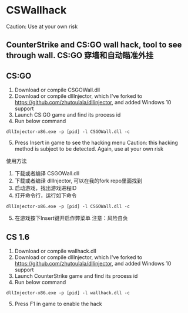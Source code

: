 # CSWallhack
Caution: Use at your own risk

CounterStrike and CS:GO wall hack, tool to see through wall.
CS:GO 穿墙和自动瞄准外挂
------------------------------------------------
CS:GO
------------------------------------------------
1. Download or compile CSGOWall.dll
2. Download or compile dllInjector, which I've forked to https://github.com/zhutoulala/dllinjector, and added Windows 10 support
3. Launch CS:GO game and find its process id
4. Run below command
```
dllInjector-x86.exe -p [pid] -l CSGOWall.dll -c
```
5. Press Insert in game to see the hacking menu
Caution: this hacking method is subject to be detected. Again, use at your own risk

使用方法
1. 下载或者编译 CSGOWall.dll
2. 下载或者编译 dllInjector, 可以在我的fork repo里面找到
3. 启动游戏，找出游戏进程ID
4. 打开命令行，运行如下命令
```
dllInjector-x86.exe -p [pid] -l CSGOWall.dll -c
```
5. 在游戏按下Insert键开启作弊菜单
注意：风险自负


CS 1.6
------------------------------------------------
1. Download or compile wallhack.dll
2. Download or compile dllInjector, which I've forked to https://github.com/zhutoulala/dllinjector, and added Windows 10 support
3. Launch CounterStrike game and find its process id
4. Run below command
```
dllInjector-x86.exe -p [pid] -l wallhack.dll -c
```
5. Press F1 in game to enable the hack
